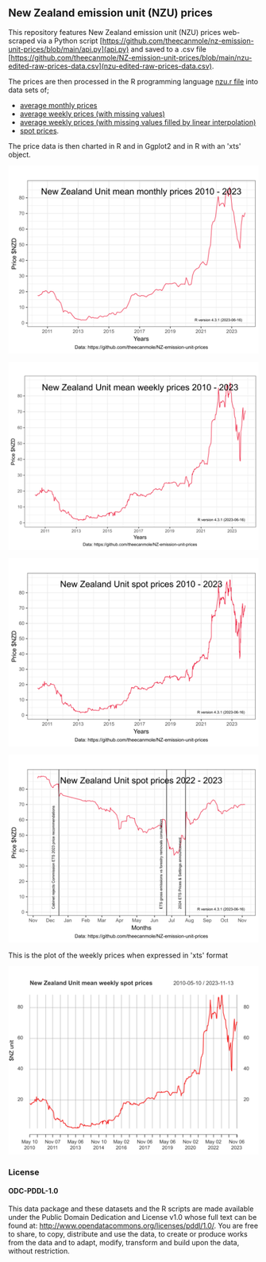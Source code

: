 ## New Zealand emission unit (NZU) prices

This repository features New Zealand emission unit (NZU) prices web-scraped via a Python script [https://github.com/theecanmole/nz-emission-unit-prices/blob/main/api.py](api.py) and saved to a .csv file [https://github.com/theecanmole/NZ-emission-unit-prices/blob/main/nzu-edited-raw-prices-data.csv](nzu-edited-raw-prices-data.csv).

The prices are then processed in the R programming language [nzu.r file](https://github.com/theecanmole/NZ-emission-unit-prices/blob/main/nzu.r) into data sets of;

* [average monthly prices](https://github.com/theecanmole/NZ-emission-unit-prices/blob/main/nzu-month-price.csv) 
* [average weekly prices (with missing values)](https://github.com/theecanmole/NZ-emission-unit-prices/blob/main/weeklymeanprice.csv) 
* [average weekly prices (with missing values filled by linear interpolation)](https://github.com/theecanmole/NZ-emission-unit-prices/blob/main/weeklypricefilled.csv) 
* [spot prices](https://github.com/theecanmole/nz-emission-unit-prices/blob/main/nzu-final-prices-data.csv).

The price data is then charted in  R and in Ggplot2 and in R with an 'xts' object.

![](NZU-monthprice-720by540-ggplot-theme-bw.svg)

![](NZU-weeklyprice-720by540-ggplot-theme-bw.svg)

![](NZU-spotprice-720by540-ggplot-theme-bw.svg)

![](NZU-spotprice2023-720by540-ggplot-theme-bw.svg)

This is the plot of the weekly prices when expressed in 'xts' format

![](NZU-weeklyXTStimeseriesprices-720by540.svg)

### License

#### ODC-PDDL-1.0

This data package and these datasets and the R scripts are made available under the Public Domain Dedication and License v1.0 whose full text can be found at: http://www.opendatacommons.org/licenses/pddl/1.0/. You are free to share, to copy, distribute and use the data, to create or produce works from the data and to adapt, modify, transform and build upon the data, without restriction.

